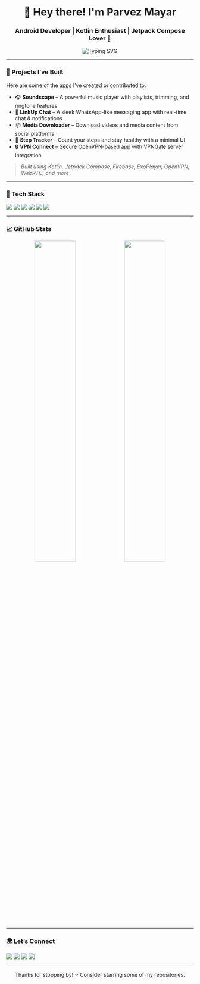 <!-- Profile Header -->
<h1 align="center">👋 Hey there! I'm Parvez Mayar</h1>
<h3 align="center">Android Developer | Kotlin Enthusiast | Jetpack Compose Lover 🚀</h3>

<p align="center">
  <img src="https://readme-typing-svg.herokuapp.com?font=Fira+Code&size=22&duration=3000&pause=1000&color=00F58A&center=true&width=440&lines=Building+cool+Android+apps;Always+learning+something+new;Lover+of+clean+UI+%26+code" alt="Typing SVG" />
</p>

---

### 💼 Projects I’ve Built
Here are some of the apps I’ve created or contributed to:

- 🎧 **Soundscape** – A powerful music player with playlists, trimming, and ringtone features  
- 💬 **LinkUp Chat** – A sleek WhatsApp-like messaging app with real-time chat & notifications  
- 📦 **Media Downloader** – Download videos and media content from social platforms  
- 🏃 **Step Tracker** – Count your steps and stay healthy with a minimal UI  
- 🔒 **VPN Connect** – Secure OpenVPN-based app with VPNGate server integration  

> *Built using Kotlin, Jetpack Compose, Firebase, ExoPlayer, OpenVPN, WebRTC, and more*

---

### 🔧 Tech Stack
<p align="left">
  <img src="https://img.shields.io/badge/Kotlin-7F52FF?style=for-the-badge&logo=kotlin&logoColor=white"/>
  <img src="https://img.shields.io/badge/Jetpack%20Compose-4285F4?style=for-the-badge&logo=android&logoColor=white"/>
  <img src="https://img.shields.io/badge/Firebase-FFCA28?style=for-the-badge&logo=firebase&logoColor=white"/>
  <img src="https://img.shields.io/badge/Ktor-000000?style=for-the-badge&logo=ktor&logoColor=white"/>
  <img src="https://img.shields.io/badge/ExoPlayer-1B1F23?style=for-the-badge&logo=android&logoColor=white"/>
  <img src="https://img.shields.io/badge/WebRTC-3333FF?style=for-the-badge&logo=webrtc&logoColor=white"/>
</p>

---

### 📈 GitHub Stats
<p align="center">
  <img src="https://github-readme-stats.vercel.app/api?username=YOUR_USERNAME&show_icons=true&theme=tokyonight" width="47%" />
  <img src="https://github-readme-streak-stats.herokuapp.com/?user=YOUR_USERNAME&theme=tokyonight" width="47%" />
</p>

---

### 🌍 Let’s Connect
<p align="left">
  <a href="https://github.com/YOUR_USERNAME"><img src="https://img.shields.io/badge/GitHub-181717?style=for-the-badge&logo=github&logoColor=white" /></a>
  <a href="https://linkedin.com/in/YOUR_LINKEDIN"><img src="https://img.shields.io/badge/LinkedIn-0077B5?style=for-the-badge&logo=linkedin&logoColor=white" /></a>
  <a href="mailto:your.email@example.com"><img src="https://img.shields.io/badge/Gmail-EA4335?style=for-the-badge&logo=gmail&logoColor=white" /></a>
  <a href="https://yourwebsite.com"><img src="https://img.shields.io/badge/Portfolio-00C853?style=for-the-badge&logo=googlesites&logoColor=white" /></a>
</p>

---

<p align="center">
  Thanks for stopping by! ⭐ Consider starring some of my repositories.
</p>
